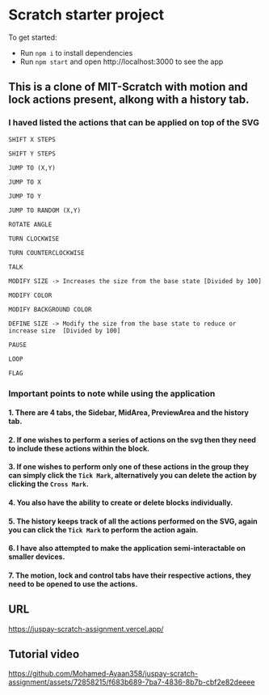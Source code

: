 # Scratch starter project

To get started:

- Run `npm i` to install dependencies
- Run `npm start` and open http://localhost:3000 to see the app

## This is a clone of MIT-Scratch with motion and lock actions present, alkong with a history tab.

### I haved listed the actions that can be applied on top of the SVG
    SHIFT X STEPS

    SHIFT Y STEPS

    JUMP TO (X,Y)

    JUMP TO X

    JUMP TO Y

    JUMP TO RANDOM (X,Y)

    ROTATE ANGLE

    TURN CLOCKWISE

    TURN COUNTERCLOCKWISE

    TALK

    MODIFY SIZE -> Increases the size from the base state [Divided by 100]

    MODIFY COLOR

    MODIFY BACKGROUND COLOR

    DEFINE SIZE -> Modify the size from the base state to reduce or increase size  [Divided by 100]

    PAUSE

    LOOP

    FLAG

### Important points to note while using the application

#### 1. There are 4 tabs, the Sidebar, MidArea, PreviewArea and the history tab.
#### 2. If one wishes to perform a series of actions on the svg then they need to include these actions within the block.
#### 3. If one wishes to perform only one of these actions in the group they can simply click the `Tick Mark`, alternatively you can delete the action by clicking the `Cross Mark`.
#### 4. You also have the ability to create or delete blocks individually.
#### 5. The history keeps track of all the actions performed on the SVG, again you can click the `Tick Mark` to perform the action again.
#### 6. I have also attempted to make the application semi-interactable on smaller devices.
#### 7. The motion, lock and control tabs have their respective actions, they need to be opened to use the actions.

## URL
https://juspay-scratch-assignment.vercel.app/

## Tutorial video
https://github.com/Mohamed-Ayaan358/juspay-scratch-assignment/assets/72858215/f683b689-7ba7-4836-8b7b-cbf2e82deeee

